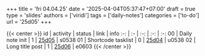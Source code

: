 +++
title = 'fri 04.04.25'
date = '2025-04-04T05:37:47+07:00'
draft = true
type = 'slides'
authors = ['viridi']
tags = ['daily-notes']
categories = ['to-do']
url = '25d05'
+++

{{< center >}}
id | activity | status | link | info
:-: | :- | :-: | :-: | :-:
00 | Daily note init    | 1 | [25d05](/notes/25d05) | s0538
01 | Shortcode tasklist | 0 | [25d04](/notes/25d04) | u0538
02 | Long title post    | 1 | [25d06](/notes/25d06) | e0603
{{< /center >}}
